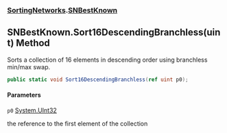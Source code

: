 ### [SortingNetworks](SortingNetworks.md 'SortingNetworks').[SNBestKnown](SortingNetworks.SNBestKnown.md 'SortingNetworks.SNBestKnown')

## SNBestKnown.Sort16DescendingBranchless(uint) Method

Sorts a collection of 16 elements in descending order using branchless min/max swap.

```csharp
public static void Sort16DescendingBranchless(ref uint p0);
```
#### Parameters

<a name='SortingNetworks.SNBestKnown.Sort16DescendingBranchless(uint).p0'></a>

`p0` [System.UInt32](https://docs.microsoft.com/en-us/dotnet/api/System.UInt32 'System.UInt32')

the reference to the first element of the collection